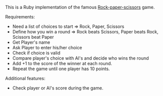 This is a Ruby implementation of the famous [Rock-paper-scissors](https://en.wikipedia.org/wiki/Rock%E2%80%93paper%E2%80%93scissors) game.

Requirements:

* Need a list of choices to start => Rock, Paper, Scissors
* Define how you win a round => Rock beats Scissors, Paper beats Rock, Scissors beat Paper
* Get Player's name
* Ask Player to enter his/her choice
* Check if choice is valid
* Compare player's choice with AI's and decide who wins the round
* Add +1 to the score of the winner at each round.
* Repeat the game until one player has 10 points.

Additional features:

* Check player or AI's score during the game.

